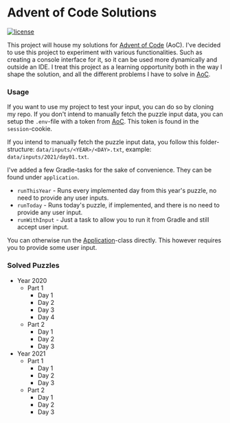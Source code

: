# Advent of Code Solutions
[![license][license-badge]][mit]

This project will house my solutions for [Advent of Code][aoc-url] (AoC). I've decided to use this project to experiment with various functionalities. Such as creating a console interface for it, so it can be used more dynamically and outside an IDE. I treat this project as a learning opportunity both in the way I shape the solution, and all the different problems I have to solve in [AoC][aoc-url].

### Usage
If you want to use my project to test your input, you can do so by cloning my repo. If you don't intend to manually fetch the puzzle input data, you can setup the `.env`-file with a token from [AoC][aoc-url]. This token is found in the `session`-cookie.

If you intend to manually fetch the puzzle input data, you follow this folder-structure: `data/inputs/<YEAR>/<DAY>.txt`, example: `data/inputs/2021/day01.txt`.

I've added a few Gradle-tasks for the sake of convenience. They can be found under `application`.
- `runThisYear` - Runs every implemented day from this year's puzzle, no need to provide any user inputs.
- `runToday` - Runs today's puzzle, if implemented, and there is no need to provide any user input.
- `runWithInput` - Just a task to allow you to run it from Gradle and still accept user input.

You can otherwise run the [Application](/src/main/kotlin/io/nozemi/aoc/Application.kt)-class directly. This however requires you to provide some user input.

### Solved Puzzles
- Year 2020
  - Part 1
    - Day 1
    - Day 2
    - Day 3
    - Day 4
  - Part 2
    - Day 1
    - Day 2
    - Day 3
- Year 2021
  - Part 1
    - Day 1
    - Day 2
    - Day 3
  - Part 2
    - Day 1
    - Day 2
    - Day 3

[aoc-url]:https://adventofcode.com/
[mit]: https://opensource.org/licenses/MIT
[license]: /LICENSE.md
[license-badge]: https://img.shields.io/badge/license-MIT-informational